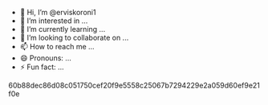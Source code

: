 - 👋 Hi, I’m @erviskoroni1
- 👀 I’m interested in ...
- 🌱 I’m currently learning ...
- 💞️ I’m looking to collaborate on ...
- 📫 How to reach me ...
- 😄 Pronouns: ...
- ⚡ Fun fact: ...

<!---
erviskoroni1/erviskoroni1 is a ✨ special ✨ repository because its `README.md` (this file) appears on your GitHub profile.
You can click the Preview link to take a look at your changes.
--->
60b88dec86d08c051750cef20f9e5558c25067b7294229e2a059d60ef9e21f0e
